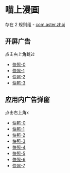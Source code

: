 # 喵上漫画

存在 2 规则组 - [com.aster.zhbj](/src/apps/com.aster.zhbj.ts)

## 开屏广告

点击右上角跳过

- [快照-0](https://i.gkd.li/import/import/12981243)
- [快照-1](https://i.gkd.li/import/import/13029855)
- [快照-2](https://i.gkd.li/import/import/13043320)
- [快照-3](https://i.gkd.li/import/import/13043344)

## 应用内广告弹窗

点击右上角x

- [快照-0](https://i.gkd.li/import/12777325)
- [快照-1](https://i.gkd.li/import/import/13029880)
- [快照-2](https://i.gkd.li/import/import/12872249)
- [快照-3](https://i.gkd.li/import/12903062)
- [快照-4](https://i.gkd.li/import/import/12984767)
- [快照-5](https://i.gkd.li/import/import/12998908)
- [快照-6](https://i.gkd.li/import/import/12996953)
- [快照-7](https://i.gkd.li/import/import/13003644)
